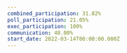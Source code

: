 ```yaml
---
combined_participation: 31.82%
poll_participation: 21.05%
exec_participation: 100%
communication: 40.00%
start_date: 2022-03-14T00:00:00.000Z
---
```

